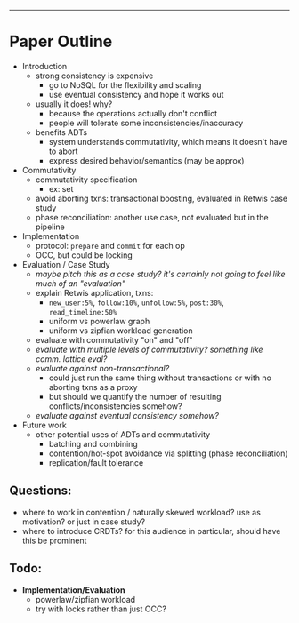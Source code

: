 ----------------------
# Paper Outline
- Introduction
  - strong consistency is expensive
    - go to NoSQL for the flexibility and scaling
    - use eventual consistency and hope it works out
  - usually it does! why?
    - because the operations actually don't conflict
    - people will tolerate some inconsistencies/inaccuracy 
  - benefits ADTs
    - system understands commutativity, which means it doesn't have to abort
    - express desired behavior/semantics (may be approx)
- Commutativity
  - commutativity specification
    - ex: set
  - avoid aborting txns: transactional boosting, evaluated in Retwis case study
  - phase reconciliation: another use case, not evaluated but in the pipeline
- Implementation
  - protocol: `prepare` and `commit` for each op
  - OCC, but could be locking
- Evaluation / Case Study
  - *maybe pitch this as a case study? it's certainly not going to feel like much of an "evaluation"*
  - explain Retwis application, txns:
    - `new_user:5%`, `follow:10%`, `unfollow:5%`, `post:30%`, `read_timeline:50%`
    - uniform vs powerlaw graph
    - uniform vs zipfian workload generation
  - evaluate with commutativity "on" and "off"
  - *evaluate with multiple levels of commutativity? something like comm. lattice eval?*
  - *evaluate against non-transactional?*
    - could just run the same thing without transactions or with no aborting txns as a proxy
    - but should we quantify the number of resulting conflicts/inconsistencies somehow?
  - *evaluate against eventual consistency somehow?*
- Future work
  - other potential uses of ADTs and commutativity
    - batching and combining
    - contention/hot-spot avoidance via splitting (phase reconciliation)
    - replication/fault tolerance

## Questions:
- where to work in contention / naturally skewed workload? use as motivation? or just in case study?
- where to introduce CRDTs? for this audience in particular, should have this be prominent

## Todo:
- **Implementation/Evaluation**
  - powerlaw/zipfian workload
  - try with locks rather than just OCC?
